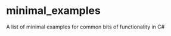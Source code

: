 minimal_examples
================

A list of minimal examples for common bits of functionality in C#